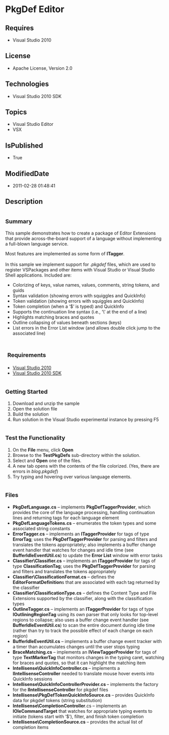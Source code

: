 # PkgDef Editor
## Requires
* Visual Studio 2010
## License
* Apache License, Version 2.0
## Technologies
* Visual Studio 2010 SDK
## Topics
* Visual Studio Editor
* VSX
## IsPublished
* True
## ModifiedDate
* 2011-02-28 01:48:41
## Description

<h1><span style="font-size:large">Summary</span></h1>
<p>This sample demonstrates how to create a package of Editor Extensions that provide across-the-board support of a language without implementing a full-blown language service.</p>
<p>Most features are implemented as some form of <strong>ITagger</strong>.<br>
<br>
In this sample we implement support for <em>.pkgdef</em> files, which are used to register VSPackages and other items with Visual Studio or Visual Studio Shell applications. Included are:</p>
<ul>
<li>Colorizing of keys, value names, values, comments, string tokens, and guids </li><li>Syntax validation (showing errors with squiggles and QuickInfo) </li><li>Token validation (showing errors with squiggles and QuickInfo) </li><li>Token completion (when a &lsquo;$&rsquo; is typed) and QuickInfo </li><li>Supports the continuation line syntax (i.e., &lsquo;\&rsquo; at the end of a line)
</li><li>Highlights matching braces and quotes </li><li>Outline collapsing of values beneath sections (keys) </li><li>List errors in the Error List window (and allows double click jump to the associated line)
</li></ul>
<h1>&nbsp;<span style="font-size:large">Requirements</span></h1>
<ul>
<li><a class="externalLink" href="http://www.microsoft.com/visualstudio/en-us/try/default.mspx#download">Visual Studio 2010
</a></li><li><a class="externalLink" href="http://www.microsoft.com/downloads/details.aspx?FamilyID=cb82d35c-1632-4370-acfb-83c01c2ece24&displaylang=en">Visual Studio 2010 SDK
</a></li></ul>
<h1><span style="font-size:large">Getting Started</span></h1>
<ol>
<li>Download and unzip the sample </li><li>Open the solution file </li><li>Build the solution </li><li>Run solution in the Visual Studio experimental instance by pressing F5 </li></ol>
<h1><span style="font-size:large">Test the Functionality</span></h1>
<ol>
<li>On the <strong>File</strong> menu, click <strong>Open</strong> </li><li>Browse to the <strong>TestPkgDefs</strong> sub-directory within the solution.
</li><li>Select and <strong>Open</strong> one of the files. </li><li>A new tab opens with the contents of the file colorized. (Yes, there are errors in
<em>blog.pkgdef</em>) </li><li>Try typing and hovering over various language elements. </li></ol>
<h1><span style="font-size:large">Files</span></h1>
<ul>
<li><strong>PkgDefLanguage.cs</strong> &ndash; implements <strong>PkgDefTaggerProvider</strong>, which provides the core of the language processing, handling continuation lines and returning tags for each language element
</li><li><strong>PkgDefLanguageTokens.cs</strong> &ndash; enumerates the token types and some associated string constants
</li><li><strong>ErrorTagger.cs</strong> &ndash; implements an <strong>ITaggerProvider</strong> for tags of type
<strong>ErrorTag</strong>; uses the <strong>PkgDefTaggerProvider</strong> for parsing and filters and translates the tokens appropriately; also implements a buffer change event handler that watches for changes and idle time (see
<strong>BufferIdleEventUtil.cs</strong>) to update the <strong>Error List</strong> window with error tasks
</li><li><strong>Classifier\Classifier.cs</strong> &ndash; implements an <strong>ITaggerProvider</strong> for tags of type
<strong>ClassificationTag</strong>; uses the <strong>PkgDefTaggerProvider</strong> for parsing and filters and translates the tokens appropriately
</li><li><strong>Classifier\ClassificationFormat.cs</strong> &ndash; defines the <strong>
EditorFormatDefinition</strong>s that are associated with each tag returned by the classifier
</li><li><strong>Classifier\ClassificationType.cs</strong> &ndash; defines the Content Type and File Extensions supported by the classifier, along with the classification types
</li><li><strong>OutlineTagger.cs</strong> &ndash; implements an <strong>ITaggerProvider</strong> for tags of type
<strong>IOutliningRegionTag</strong> using its own parser that only looks for top-level regions to collapse; also uses a buffer change event handler (see
<strong>BufferIdleEventUtil.cs</strong>) to scan the entire document during idle time (rather than try to track the possible effect of each change on each region)
</li><li><strong>BufferIdleEventUtil.cs</strong> &ndash; implements a buffer change event tracker with a timer than accumulates changes until the user stops typing
</li><li><strong>BraceMatching.cs</strong> &ndash; implements an <strong>IViewTaggerProvider</strong> for tags of type
<strong>TextMarkerTag</strong> that monitors changes in the typing caret, watching for braces and quotes, so that it can highlight the matching item
</li><li><strong>Intellisense\QuickInfoController.cs </strong>&ndash; implements a <strong>
IIntellisenseController</strong> needed to translate mouse hover events into QuickInfo sessions
</li><li><strong>Intellisense\QuickInfoControllerProvider.cs </strong>&ndash; implements the factory for the
<strong>IIntellisenseController</strong> for pkgdef files </li><li><strong>Intellisense\PkgDefTokenQuickInfoSource.cs</strong> &ndash; provides QuickInfo data for pkgdef tokens (string substitution)
</li><li><strong>Intellisense\CompletionController</strong>.cs &ndash; implements an <strong>
IOleCommandTarget</strong> that watches for appropriate typing events to initiate (tokens start with &lsquo;$&rsquo;), filter, and finish token completion
</li><li><strong>Intellisense\CompletionSource.cs</strong> &ndash; provides the actual list of completion items<strong>&nbsp;</strong>
</li></ul>
